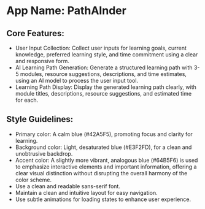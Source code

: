 # **App Name**: PathAInder

## Core Features:

- User Input Collection: Collect user inputs for learning goals, current knowledge, preferred learning style, and time commitment using a clear and responsive form.
- AI Learning Path Generation: Generate a structured learning path with 3-5 modules, resource suggestions, descriptions, and time estimates, using an AI model to process the user input tool.
- Learning Path Display: Display the generated learning path clearly, with module titles, descriptions, resource suggestions, and estimated time for each.

## Style Guidelines:

- Primary color: A calm blue (#42A5F5), promoting focus and clarity for learning.
- Background color: Light, desaturated blue (#E3F2FD), for a clean and unobtrusive backdrop.
- Accent color: A slightly more vibrant, analogous blue (#64B5F6) is used to emphasize interactive elements and important information, offering a clear visual distinction without disrupting the overall harmony of the color scheme.
- Use a clean and readable sans-serif font.
- Maintain a clean and intuitive layout for easy navigation.
- Use subtle animations for loading states to enhance user experience.
